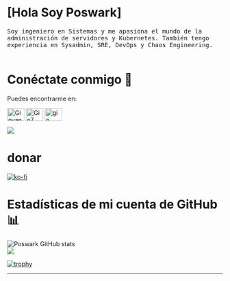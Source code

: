 # [Hola Soy Poswark]
<samp>
    Soy ingeniero en Sistemas y me apasiona el mundo de la administración de servidores y Kubernetes. También tengo experiencia en Sysadmin, SRE, DevOps y Chaos Engineering.
     <br>

</samp>
<br>

# Conéctate conmigo 🤝
Puedes encontrarme en:


<a href="https://www.linkedin.com/in/giovannyorjuel2" target="blank"><img align="center" src="https://raw.githubusercontent.com/rahuldkjain/github-profile-readme-generator/master/src/images/icons/Social/linked-in-alt.svg" alt="Giovanny" height="30" width="40" /></a>
<a href="https://www.instagram.com/giovannyorjuel2/?hl=es" target="blank"><img align="center" src="https://raw.githubusercontent.com/rahuldkjain/github-profile-readme-generator/master/src/images/icons/Social/instagram.svg" alt="Gio7" height="30" width="40" /></a>
<a href="https://www.youtube.com/" target="blank"><img align="center" src="https://raw.githubusercontent.com/rahuldkjain/github-profile-readme-generator/master/src/images/icons/Social/youtube.svg" alt="gio" height="30" width="40" /></a>
</p>

![](https://komarev.com/ghpvc/?username=poswark)

# donar
[![ko-fi](https://ko-fi.com/img/githubbutton_sm.svg)](https://ko-fi.com/K3K5VN9Z6)

#  Estadísticas de mi cuenta de GitHub 📊

![Poswark GitHub stats](https://github-readme-stats.vercel.app/api?username=poswark&show_icons=true&theme=vue)
<br>
![](http://github-profile-summary-cards.vercel.app/api/cards/profile-details?username=poswark&theme=github)

[![trophy](https://github-profile-trophy.vercel.app/?username=poswark)](https://github.com/ryo-ma/github-profile-trophy)
<hr>

